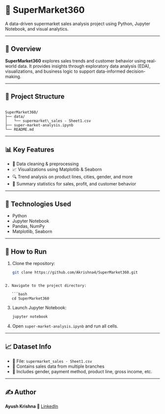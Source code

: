 # 🛒 SuperMarket360

A data-driven supermarket sales analysis project using Python, Jupyter Notebook, and visual analytics.

---

## 📌 Overview

**SuperMarket360** explores sales trends and customer behavior using real-world data. It provides insights through exploratory data analysis (EDA), visualizations, and business logic to support data-informed decision-making.

---

## 📂 Project Structure

```

SuperMarket360/
├── data/
│   └── supermarket\_sales - Sheet1.csv
├── super-market-analysis.ipynb
└── README.md

````

---

## 📊 Key Features

- 🧹 Data cleaning & preprocessing  
- 📈 Visualizations using Matplotlib & Seaborn  
- 🔍 Trend analysis on product lines, cities, gender, and more  
- 🧮 Summary statistics for sales, profit, and customer behavior  

---

## 🔧 Technologies Used

- Python  
- Jupyter Notebook  
- Pandas, NumPy  
- Matplotlib, Seaborn  

---

## 🚀 How to Run

1. Clone the repository:

   ```bash
   git clone https://github.com/Akrishna4/SuperMarket360.git
````

2. Navigate to the project directory:

   ```bash
   cd SuperMarket360
   ````

3. Launch Jupyter Notebook:

   ```bash
   jupyter notebook
   ````

4. Open `super-market-analysis.ipynb` and run all cells.

---

## 📈 Dataset Info

* 📁 File: `supermarket_sales - Sheet1.csv`
* 🏪 Contains sales data from multiple branches
* 💼 Includes gender, payment method, product line, gross income, etc.

---

## ✍️ Author

**Ayush Krishna**
🔗 [LinkedIn](https://www.linkedin.com/in/ayush-krishna-b5b149304/)
